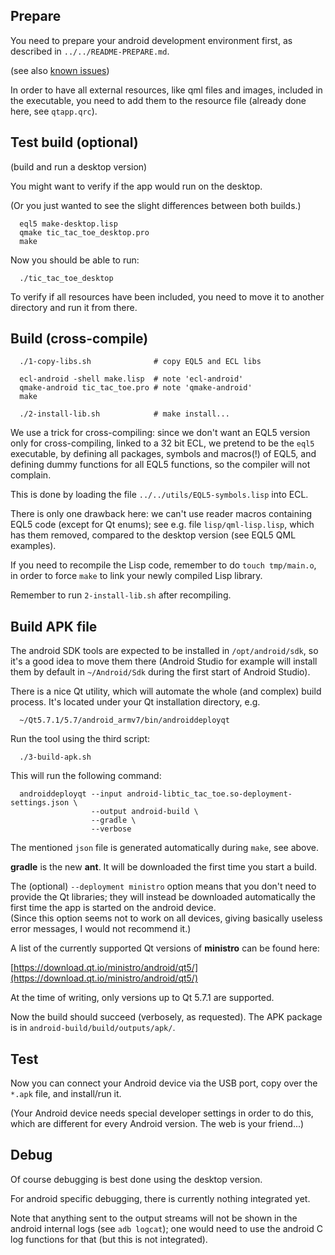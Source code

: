 
Prepare
-------

You need to prepare your android development environment first, as described
in `../../README-PREPARE.md`.

(see also [known issues](http://wiki.qt.io/Qt_for_Android_known_issues))

In order to have all external resources, like qml files and images, included
in the executable, you need to add them to the resource file (already done
here, see `qtapp.qrc`).



Test build (optional)
---------------------

(build and run a desktop version)

You might want to verify if the app would run on the desktop.

(Or you just wanted to see the slight differences between both builds.)

```
  eql5 make-desktop.lisp
  qmake tic_tac_toe_desktop.pro
  make
```

Now you should be able to run:

```
  ./tic_tac_toe_desktop
```

To verify if all resources have been included, you need to move it to another
directory and run it from there.



Build (cross-compile)
--------------------

```
  ./1-copy-libs.sh              # copy EQL5 and ECL libs

  ecl-android -shell make.lisp  # note 'ecl-android'
  qmake-android tic_tac_toe.pro # note 'qmake-android'
  make

  ./2-install-lib.sh            # make install...
```

We use a trick for cross-compiling: since we don't want an EQL5 version only
for cross-compiling, linked to a 32 bit ECL, we pretend to be the `eql5`
executable, by defining all packages, symbols and macros(!) of EQL5, and
defining dummy functions for all EQL5 functions, so the compiler will not
complain.

This is done by loading the file `../../utils/EQL5-symbols.lisp` into ECL.

There is only one drawback here: we can't use reader macros containing EQL5
code (except for Qt enums); see e.g. file `lisp/qml-lisp.lisp`, which has them
removed, compared to the desktop version (see EQL5 QML examples).

If you need to recompile the Lisp code, remember to do `touch tmp/main.o`,
in order to force `make` to link your newly compiled Lisp library.

Remember to run `2-install-lib.sh` after recompiling.



Build APK file
--------------

The android SDK tools are expected to be installed in `/opt/android/sdk`, so
it's a good idea to move them there (Android Studio for example will install
them by default in `~/Android/Sdk` during the first start of Android Studio).

There is a nice Qt utility, which will automate the whole (and complex) build
process. It's located under your Qt installation directory, e.g.

```
  ~/Qt5.7.1/5.7/android_armv7/bin/androiddeployqt
```

Run the tool using the third script:

```
  ./3-build-apk.sh
```

This will run the following command:

```
  androiddeployqt --input android-libtic_tac_toe.so-deployment-settings.json \
                  --output android-build \
                  --gradle \
                  --verbose
```

The mentioned `json` file is generated automatically during `make`, see above.

**gradle** is the new **ant**. It will be downloaded the first time you start a
build.

The (optional) `--deployment ministro` option means that you don't need to
provide the Qt libraries; they will instead be downloaded automatically the
first time the app is started on the android device.  
(Since this option seems not to work on all devices, giving basically useless
error messages, I would not recommend it.)

A list of the currently supported Qt versions of **ministro** can be found here:

  [https://download.qt.io/ministro/android/qt5/](https://download.qt.io/ministro/android/qt5/)

At the time of writing, only versions up to Qt 5.7.1 are supported.

Now the build should succeed (verbosely, as requested). The APK package is in
`android-build/build/outputs/apk/`.



Test
----

Now you can connect your Android device via the USB port, copy over the `*.apk`
file, and install/run it.

(Your Android device needs special developer settings in order to do this,
which are different for every Android version. The web is your friend...)



Debug
-----

Of course debugging is best done using the desktop version.

For android specific debugging, there is currently nothing integrated yet.

Note that anything sent to the output streams will not be shown in the android
internal logs (see `adb logcat`); one would need to use the android C log
functions for that (but this is not integrated).
